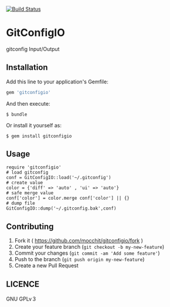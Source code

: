 [![Build Status](https://travis-ci.org/mocchit/gitconfigio.png)](https://travis-ci.org/mocchit/gitconfigio)
# GitConfigIO

gitconfig Input/Output

## Installation

Add this line to your application's Gemfile:

```ruby
gem 'gitconfigio'
```

And then execute:

    $ bundle

Or install it yourself as:

    $ gem install gitconfigio

## Usage
```
require 'gitconfigio'
# load gitconfig
conf = GitConfigIO::load('~/.gitconfig')
# create value
color = {'diff' => 'auto' , 'ui' => 'auto'}
# safe merge value
conf['color'] = color.merge conf['color'] || {}
# dump file
GitConfigIO::dump('~/.gitconfig.bak',conf)
```


## Contributing

1. Fork it ( https://github.com/mocchit/gitconfigio/fork )
2. Create your feature branch (`git checkout -b my-new-feature`)
3. Commit your changes (`git commit -am 'Add some feature'`)
4. Push to the branch (`git push origin my-new-feature`)
5. Create a new Pull Request

## LICENCE
GNU GPLv３
